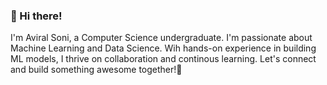 ### 👋 Hi there!
I'm Aviral Soni, a Computer Science undergraduate. I'm passionate about Machine Learning and Data Science. Wih hands-on experience in building ML models, I thrive on collaboration and continous learning. Let's connect and build something awesome together!🚀

<!--
**aviralsoni22/aviralsoni22** is a ✨ _special_ ✨ repository because its `README.md` (this file) appears on your GitHub profile.

Here are some ideas to get you started:

- 🔭 I’m currently working on ...
- 🌱 I’m currently learning ...
- 👯 I’m looking to collaborate on ...
- 🤔 I’m looking for help with ...
- 💬 Ask me about ...
- 📫 How to reach me: ...
- 😄 Pronouns: ...
- ⚡ Fun fact: ...
-->
